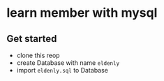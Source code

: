 # learn member with mysql

## Get started

- clone this reop
- create Database with name `eldenly`
- import `eldenly.sql` to Database